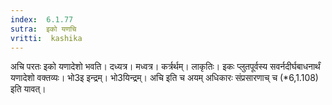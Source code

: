 ```yaml
---
index:  6.1.77
sutra:  इको यणचि
vritti:  kashika 
---
```


अचि परतः इको यणादेशो भवति। दध्यत्र। मध्वत्र। कर्त्रर्थम्। लाकृतिः। इकः प्लुतपूर्वस्य सवर्नदीर्घबाधनार्थं यणादेशो वक्तव्यः। भो3इ इन्द्रम्। भो3यिन्द्रम्। अचि इति च अयम् अधिकारः संप्रसारणाच् च (*6,1.108) इति यावत्।

